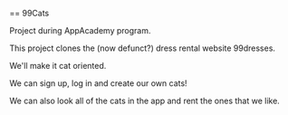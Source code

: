 == 99Cats

Project during AppAcademy program.

This project clones the (now defunct?) dress rental website 99dresses.

We'll make it cat oriented.

We can sign up, log in and create our own cats!

We can also look all of the cats in the app and rent the ones that we like.